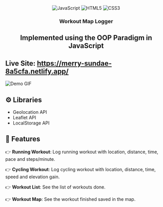 <div align="center">
  <div>
    <img src="https://img.shields.io/badge/-JavaScript-black?style=for-the-badge&logo=javascript&logoColor=yellow" alt="JavaScript" />
<img src="https://img.shields.io/badge/-HTML5-black?style=for-the-badge&logo=html5&logoColor=E34F26" alt="HTML5" />
<img src="https://img.shields.io/badge/-CSS3-black?style=for-the-badge&logo=css3&logoColor=1572B6" alt="CSS3" />


  </div>

  <h3 align="center">Workout Map Logger</h3>
  <h2>Implemented using the OOP Paradigm in JavaScript</h2>
</div>

## Live Site: https://merry-sundae-8a5cfa.netlify.app/

![Demo GIF](./GIFS/GIF.gif)
## <a name="tech-stack">⚙️ Libraries</a>

- Geolocation API
- Leaflet API
- LocalStorage API

## <a name="features">🔋 Features</a>

👉 **Running Workout**: Log running workout with location, distance, time, pace and steps/minute.

👉 **Cycling Workout**: Log cycling workout with location, distance, time, speed and elevation gain.

👉 **Workout List**: See the list of workouts done.

👉 **Workout Map**: See the workout finished saved in the map.



